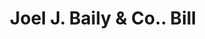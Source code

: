 ---
doi: 10.7916/D8RF765Q
date_other: '1860'
date_other_textual: 1860-1869
form: printed ephemera
genre:
- Invoices
name:
- Joel J. Baily & Co.
object_in_context_url: https://biggert.cul.columbia.edu/items/view/ave_biggert_01421
subject_hierarchical_geographic:
- Philadelphia, Pennsylvania, United States
subject_name:
- Joel J. Baily & Co.
title: Joel J. Baily & Co.. Bill
sort_title: Joel J. Baily & Co.. Bill
call_number: ave_biggert_01421
coordinates:
- 40.00944444444445,-75.13333333333334
pid: ave_biggert_01421
identifiers: ave_biggert_01421
thumbnail: https://derivativo-3.library.columbia.edu/iiif/2/ldpd:344533/full/!256,256/0/native.jpg
permalink: "/items/ave_biggert_01421/"
layout: iiif-image-page
---